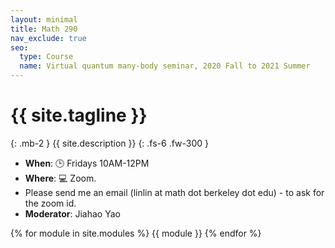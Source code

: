 ```yaml
---
layout: minimal
title: Math 290
nav_exclude: true
seo:
  type: Course
  name: Virtual quantum many-body seminar, 2020 Fall to 2021 Summer
---
```


# {{ site.tagline }}
{: .mb-2 }
{{ site.description }}
{: .fs-6 .fw-300 }


<script type="text/javascript" src="https://cdnjs.cloudflare.com/ajax/libs/jquery/3.1.1/jquery.min.js"></script>
<script type="text/javascript" src="https://cdn.rawgit.com/mrvautin/typewrite/master/dist/typewrite.min.js"></script>
<script>
    $(document).ready(function(){
        $('#typewriteText').typewrite({
            continuous: true,
            actions: [
                {type: 'hello! '},
                {type: '<br>'},
                {type: 'weclome '},
                {delay: 1500},
                {remove: {num: 1, type: 'stepped'}},
                {select: {from: 12, to: 17}},
                {delay: 2000},
                {remove: {num: 5, type: 'whole'}},
                {delay: 300},
                {type: 'lcome to `math 290`! '},
                {type: '<br>'},
                {type: 'we study '},
                {type: 'DMET'},
                {delay: 4500},
                {remove: {num: 4, type: 'stepped'}},
                {type: 'QLSP'},
                {delay: 4500},
                {remove: {num: 4, type: 'stepped'}},
                {type: 'DMFT'},
                {delay: 4500},
                {remove: {num: 4, type: 'stepped'}},
                {type: 'LCU'},
                {delay: 4500},
                {remove: {num: 3, type: 'stepped'}},
                {type: 'QSP'},
                {delay: 4500},
                {remove: {num: 3, type: 'stepped'}},
                {type: 'QAOA'},
                {delay: 4500},
                {remove: {num: 4, type: 'stepped'}},
                {type: 'AQC'},
                {delay: 4500},
                {remove: {num: 3, type: 'stepped'}},
                {type: 'VTAA'},
                {delay: 4500},
                {remove: {num: 4, type: 'stepped'}},
                {type: 'HHL'},
                {delay: 4500},
                {remove: {num: 3, type: 'stepped'}},
                {type: 'CCSD'},
                {delay: 4500},
                {remove: {num: 4, type: 'stepped'}},
                {type: 'quantum!'},
                {delay: 60000},
            ]
        });
    });
</script>

<div id="typewriteText"></div>


- **When**: 🕒 Fridays 10AM-12PM
- **Where**: 💻 Zoom. 
- Please send me an email (linlin at math dot berkeley dot edu) - to ask for the zoom id.
- **Moderator**: Jiahao Yao

{% for module in site.modules %}
{{ module }}
{% endfor %}
